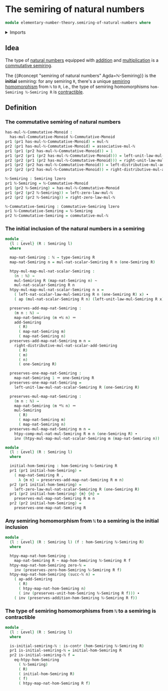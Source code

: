# The semiring of natural numbers

```agda
module elementary-number-theory.semiring-of-natural-numbers where
```

<details><summary>Imports</summary>

```agda
open import commutative-algebra.commutative-semirings

open import elementary-number-theory.addition-natural-numbers
open import elementary-number-theory.monoid-of-natural-numbers-with-addition
open import elementary-number-theory.multiplication-natural-numbers
open import elementary-number-theory.natural-numbers

open import foundation.action-on-identifications-functions
open import foundation.contractible-types
open import foundation.dependent-pair-types
open import foundation.function-types
open import foundation.homotopies
open import foundation.identity-types
open import foundation.universe-levels

open import group-theory.homomorphisms-commutative-monoids

open import ring-theory.homomorphisms-semirings
open import ring-theory.semirings
```

</details>

## Idea

The type of [natural numbers](elementary-number-theory.natural-numbers.md)
equipped with [addition](elementary-number-theory.addition-natural-numbers.md)
and [multiplication](elementary-number-theory.multiplication-natural-numbers.md)
is a [commutative semiring](commutative-algebra.commutative-semirings.md).

The {{#concept "semiring of natural numbers" Agda=ℕ-Semiring}} is the
**initial** semiring: for any semiring `R`, there's a unique
[semiring homomorphism](ring-theory.homomorphisms-semirings.md) from `ℕ` to `R`,
i.e., the type of semiring homomorphisms `hom-Semiring ℕ-Semiring R` is
[contractible](foundation.contractible-types.md).

## Definition

### The commutative semiring of natural numbers

```agda
has-mul-ℕ-Commutative-Monoid :
  has-mul-Commutative-Monoid ℕ-Commutative-Monoid
pr1 (pr1 has-mul-ℕ-Commutative-Monoid) = mul-ℕ
pr2 (pr1 has-mul-ℕ-Commutative-Monoid) = associative-mul-ℕ
pr1 (pr1 (pr2 has-mul-ℕ-Commutative-Monoid)) = 1
pr1 (pr2 (pr1 (pr2 has-mul-ℕ-Commutative-Monoid))) = left-unit-law-mul-ℕ
pr2 (pr2 (pr1 (pr2 has-mul-ℕ-Commutative-Monoid))) = right-unit-law-mul-ℕ
pr1 (pr2 (pr2 has-mul-ℕ-Commutative-Monoid)) = left-distributive-mul-add-ℕ
pr2 (pr2 (pr2 has-mul-ℕ-Commutative-Monoid)) = right-distributive-mul-add-ℕ

ℕ-Semiring : Semiring lzero
pr1 ℕ-Semiring = ℕ-Commutative-Monoid
pr1 (pr2 ℕ-Semiring) = has-mul-ℕ-Commutative-Monoid
pr1 (pr2 (pr2 ℕ-Semiring)) = left-zero-law-mul-ℕ
pr2 (pr2 (pr2 ℕ-Semiring)) = right-zero-law-mul-ℕ

ℕ-Commutative-Semiring : Commutative-Semiring lzero
pr1 ℕ-Commutative-Semiring = ℕ-Semiring
pr2 ℕ-Commutative-Semiring = commutative-mul-ℕ
```

### The initial inclusion of the natural numbers in a semiring

```agda
module _
  {l : Level} (R : Semiring l)
  where

  map-nat-Semiring : ℕ → type-Semiring R
  map-nat-Semiring n = mul-nat-scalar-Semiring R n (one-Semiring R)

  htpy-mul-map-mul-nat-scalar-Semiring :
    (n : ℕ) →
    mul-Semiring R (map-nat-Semiring n) ~
    mul-nat-scalar-Semiring R n
  htpy-mul-map-mul-nat-scalar-Semiring n x =
    ( left-nat-scalar-law-mul-Semiring R n (one-Semiring R) x) ∙
    ( ap (mul-nat-scalar-Semiring R n) (left-unit-law-mul-Semiring R x))

  preserves-add-map-nat-Semiring :
    (m n : ℕ) →
    map-nat-Semiring (m +ℕ n) ＝
    add-Semiring
      ( R)
      ( map-nat-Semiring m)
      ( map-nat-Semiring n)
  preserves-add-map-nat-Semiring m n =
    right-distributive-mul-nat-scalar-add-Semiring
      ( R)
      ( m)
      ( n)
      ( one-Semiring R)

  preserves-one-map-nat-Semiring :
    map-nat-Semiring 1 ＝ one-Semiring R
  preserves-one-map-nat-Semiring =
    left-unit-law-mul-nat-scalar-Semiring R (one-Semiring R)

  preserves-mul-map-nat-Semiring :
    (m n : ℕ) →
    map-nat-Semiring (m *ℕ n) ＝
    mul-Semiring
      ( R)
      ( map-nat-Semiring m)
      ( map-nat-Semiring n)
  preserves-mul-map-nat-Semiring m n =
    htpy-comp-mul-nat-mul-Semiring R m n (one-Semiring R) ∙
    inv (htpy-mul-map-mul-nat-scalar-Semiring m (map-nat-Semiring n))

module _
  {l : Level} (R : Semiring l)
  where

  initial-hom-Semiring : hom-Semiring ℕ-Semiring R
  pr1 (pr1 initial-hom-Semiring) =
    ( map-nat-Semiring R ,
      λ {m n} → preserves-add-map-nat-Semiring R m n)
  pr2 (pr1 initial-hom-Semiring) =
    left-zero-law-mul-nat-scalar-Semiring R (one-Semiring R)
  pr1 (pr2 initial-hom-Semiring) {m} {n} =
    preserves-mul-map-nat-Semiring R m n
  pr2 (pr2 initial-hom-Semiring) =
    preserves-one-map-nat-Semiring R
```

### Any semiring homomorphism from `ℕ` to a semiring is the initial inclusion

```agda
module _
  {l : Level} (R : Semiring l) (f : hom-Semiring ℕ-Semiring R)
  where

  htpy-map-nat-hom-Semiring :
    map-nat-Semiring R ~ map-hom-Semiring ℕ-Semiring R f
  htpy-map-nat-hom-Semiring zero-ℕ =
    inv (preserves-zero-hom-Semiring ℕ-Semiring R f)
  htpy-map-nat-hom-Semiring (succ-ℕ n) =
    ( ap-add-Semiring
      ( R)
      ( htpy-map-nat-hom-Semiring n)
      ( inv (preserves-unit-hom-Semiring ℕ-Semiring R f))) ∙
    ( inv (preserves-addition-hom-Semiring ℕ-Semiring R f))
```

### The type of semiring homomorphisms from `ℕ` to a semiring is contractible

```agda
module _
  {l : Level} (R : Semiring l)
  where

  is-initial-semiring-ℕ : is-contr (hom-Semiring ℕ-Semiring R)
  pr1 is-initial-semiring-ℕ = initial-hom-Semiring R
  pr2 is-initial-semiring-ℕ f =
    eq-htpy-hom-Semiring
      ( ℕ-Semiring)
      ( R)
      ( initial-hom-Semiring R)
      ( f)
      ( htpy-map-nat-hom-Semiring R f)
```
